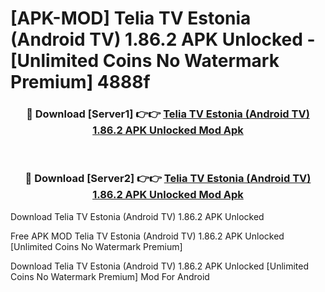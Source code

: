 # [APK-MOD] Telia TV Estonia (Android TV) 1.86.2 APK Unlocked - [Unlimited Coins No Watermark Premium] 4888f



<div align="center">
<h3>🔴 Download [Server1] 👉👉 <a href="https://momento.my/?title=Telia_TV_Estonia_(Android_TV)_1.86.2_APK_Unlocked">Telia TV Estonia (Android TV) 1.86.2 APK Unlocked Mod Apk</a></h3><br>

<h3>🔴 Download [Server2] 👉👉 <a href="https://momento.my/?title=Telia_TV_Estonia_(Android_TV)_1.86.2_APK_Unlocked">Telia TV Estonia (Android TV) 1.86.2 APK Unlocked Mod Apk</a></h3>
</div>



Download Telia TV Estonia (Android TV) 1.86.2 APK Unlocked 

Free APK MOD Telia TV Estonia (Android TV) 1.86.2 APK Unlocked [Unlimited Coins No Watermark Premium]

Download Telia TV Estonia (Android TV) 1.86.2 APK Unlocked [Unlimited Coins No Watermark Premium] Mod For Android

